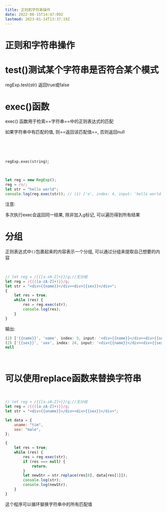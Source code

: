 ```yaml
---
title: 正则和字符串操作
date: 2022-08-15T14:47:09Z
lastmod: 2023-01-14T13:37:19Z
---
```


# 正则和字符串操作

# test()测试某个字符串是否符合某个模式

regExp.test(str) 返回true或false

# exec()函数

exec() 函数用于检索==字符串==中的正则表达式的匹配

如果字符串中有匹配的值, 则==返回该匹配值==, 否则返回null

‍

‍

`regExp.exec(string)`;

‍

```js
let reg = new RegExp();
reg = /o/;
let str = "hello world";
console.log(reg.exec(str)); // (1) ['o', index: 4, input: 'hello world', groups: undefined]
```

注意: 

多次执行exec会返回同一结果, 除非加入g标记, 可以遍历得到所有结果

# 分组

正则表达式中`()`包裹起来的内容表示一个分组, 可以通过分组来提取自己想要的内容

‍

```js
// let reg = /{{[a-zA-Z]+}}/g;//无分组
let reg = /{{([a-zA-Z]+)}}/g;
let str = "<div>{{name}}</div><div>{{sex}}</div>";
{
    let res = true;
    while (res) {
        res = reg.exec(str);
        console.log(res);
    }
}
```

输出: 

```js
(2) ['{{name}}', 'name', index: 5, input: '<div>{{name}}</div><div>{{sex}}</div>', groups: undefined]
(2) ['{{sex}}', 'sex', index: 24, input: '<div>{{name}}</div><div>{{sex}}</div>', groups: undefined]
null
```

‍

# 可以使用replace函数来替换字符串

‍

```js
// let reg = /{{[a-zA-Z]+}}/g;//无分组
let reg = /{{([a-zA-Z]+)}}/g;
let str = "<div>{{uname}}</div><div>{{sex}}</div>";

let data = {
    uname: "tim",
    sex: "male",
};

{
    let res = true;
    while (res) {
        res = reg.exec(str);
        if (res === null) {
            return;
        }
        let newStr = str.replace(res[0], data[res[1]]);
        console.log(str);
        console.log(newStr);
    }
}
```

这个程序可以循环替换字符串中的所有匹配值
